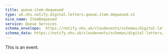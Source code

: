 ```yaml
---
title: queue-item-dequeued
type: uk.nhs.notify.digital.letters.queue.item.dequeued.v1
nice_name: ItemDequeued
service: Queue Services
schema_envelope:  https://notify.nhs.uk/cloudevents/schemas/digital-letters/2025-10-draft/events/uk.nhs.notify.digital.letters.queue.item.dequeued.v1.schema.json
schema_data: https://notify.nhs.uk/cloudevents/schemas/digital-letters/2025-10-draft/data/digital-letter-base-data.schema.json
---
```


This is an event.
